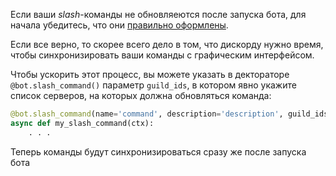 Если ваши *slash*-команды не обновляеются после запуска бота, для начала убедитесь, что они [правильно оформлены][1].

Если все верно, то скорее всего дело в том, что дискорду нужно время, чтобы синхронизировать ваши команды с графическим интерфейсом. 

Чтобы ускорить этот процесс, вы можете указать в дектораторе `@bot.slash_command()` параметр `guild_ids`, в котором явно укажите список серверов, на которых должна обновляться команда:

```py
@bot.slash_command(name='command', description='description', guild_ids=[4786287623874688236])
async def my_slash_command(ctx):
    . . .
```

Теперь команды будут синхронизироваться сразу же после запуска бота

[1]: https://github.com/denisnumb/discord-py-guide/blob/main/discord-py.md#%D1%80%D0%B5%D0%B0%D0%BB%D0%B8%D0%B7%D0%B0%D1%86%D0%B8%D1%8F-slash-%D0%BA%D0%BE%D0%BC%D0%BC%D0%B0%D0%BD%D0%B4](https://github.com/denisnumb/discord-py-guide/blob/main/slash-commands.md#%D0%BF%D0%B5%D1%80%D0%B2%D0%B0%D1%8F-slash-%D0%BA%D0%BE%D0%BC%D0%B0%D0%BD%D0%B4%D0%B0)
